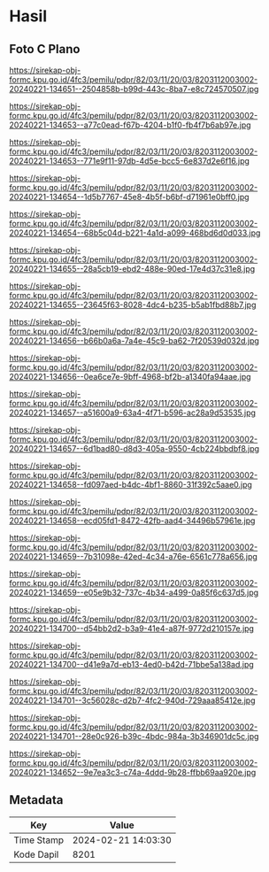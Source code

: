 # Hasil

## Foto C Plano

https://sirekap-obj-formc.kpu.go.id/4fc3/pemilu/pdpr/82/03/11/20/03/8203112003002-20240221-134651--2504858b-b99d-443c-8ba7-e8c724570507.jpg

https://sirekap-obj-formc.kpu.go.id/4fc3/pemilu/pdpr/82/03/11/20/03/8203112003002-20240221-134653--a77c0ead-f67b-4204-b1f0-fb4f7b6ab97e.jpg

https://sirekap-obj-formc.kpu.go.id/4fc3/pemilu/pdpr/82/03/11/20/03/8203112003002-20240221-134653--771e9f11-97db-4d5e-bcc5-6e837d2e6f16.jpg

https://sirekap-obj-formc.kpu.go.id/4fc3/pemilu/pdpr/82/03/11/20/03/8203112003002-20240221-134654--1d5b7767-45e8-4b5f-b6bf-d71961e0bff0.jpg

https://sirekap-obj-formc.kpu.go.id/4fc3/pemilu/pdpr/82/03/11/20/03/8203112003002-20240221-134654--68b5c04d-b221-4a1d-a099-468bd6d0d033.jpg

https://sirekap-obj-formc.kpu.go.id/4fc3/pemilu/pdpr/82/03/11/20/03/8203112003002-20240221-134655--28a5cb19-ebd2-488e-90ed-17e4d37c31e8.jpg

https://sirekap-obj-formc.kpu.go.id/4fc3/pemilu/pdpr/82/03/11/20/03/8203112003002-20240221-134655--23645f63-8028-4dc4-b235-b5ab1fbd88b7.jpg

https://sirekap-obj-formc.kpu.go.id/4fc3/pemilu/pdpr/82/03/11/20/03/8203112003002-20240221-134656--b66b0a6a-7a4e-45c9-ba62-7f20539d032d.jpg

https://sirekap-obj-formc.kpu.go.id/4fc3/pemilu/pdpr/82/03/11/20/03/8203112003002-20240221-134656--0ea6ce7e-9bff-4968-bf2b-a1340fa94aae.jpg

https://sirekap-obj-formc.kpu.go.id/4fc3/pemilu/pdpr/82/03/11/20/03/8203112003002-20240221-134657--a51600a9-63a4-4f71-b596-ac28a9d53535.jpg

https://sirekap-obj-formc.kpu.go.id/4fc3/pemilu/pdpr/82/03/11/20/03/8203112003002-20240221-134657--6d1bad80-d8d3-405a-9550-4cb224bbdbf8.jpg

https://sirekap-obj-formc.kpu.go.id/4fc3/pemilu/pdpr/82/03/11/20/03/8203112003002-20240221-134658--fd097aed-b4dc-4bf1-8860-31f392c5aae0.jpg

https://sirekap-obj-formc.kpu.go.id/4fc3/pemilu/pdpr/82/03/11/20/03/8203112003002-20240221-134658--ecd05fd1-8472-42fb-aad4-34496b57961e.jpg

https://sirekap-obj-formc.kpu.go.id/4fc3/pemilu/pdpr/82/03/11/20/03/8203112003002-20240221-134659--7b31098e-42ed-4c34-a76e-6561c778a656.jpg

https://sirekap-obj-formc.kpu.go.id/4fc3/pemilu/pdpr/82/03/11/20/03/8203112003002-20240221-134659--e05e9b32-737c-4b34-a499-0a85f6c637d5.jpg

https://sirekap-obj-formc.kpu.go.id/4fc3/pemilu/pdpr/82/03/11/20/03/8203112003002-20240221-134700--d54bb2d2-b3a9-41e4-a87f-9772d210157e.jpg

https://sirekap-obj-formc.kpu.go.id/4fc3/pemilu/pdpr/82/03/11/20/03/8203112003002-20240221-134700--d41e9a7d-eb13-4ed0-b42d-71bbe5a138ad.jpg

https://sirekap-obj-formc.kpu.go.id/4fc3/pemilu/pdpr/82/03/11/20/03/8203112003002-20240221-134701--3c56028c-d2b7-4fc2-940d-729aaa85412e.jpg

https://sirekap-obj-formc.kpu.go.id/4fc3/pemilu/pdpr/82/03/11/20/03/8203112003002-20240221-134701--28e0c926-b39c-4bdc-984a-3b346901dc5c.jpg

https://sirekap-obj-formc.kpu.go.id/4fc3/pemilu/pdpr/82/03/11/20/03/8203112003002-20240221-134652--9e7ea3c3-c74a-4ddd-9b28-ffbb69aa920e.jpg


## Metadata

| Key        | Value               |
| ---------- | ------------------- |
| Time Stamp | 2024-02-21 14:03:30 |
| Kode Dapil | 8201                |




